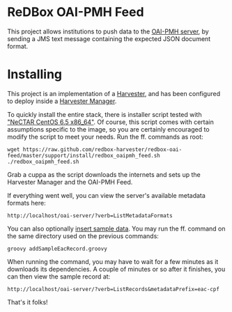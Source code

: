 ReDBox OAI-PMH Feed  
===============
This project allows institutions to push data to the <a href='https://github.com/redbox-mint/oai-server'>OAI-PMH server</a>, by sending a JMS text message containing the expected JSON document format.

Installing
====
This project is an implementation of a <a href='https://github.com/redbox-harvester/json-harvester-client'>Harvester</a>, and has been configured to deploy inside a <a href='https://github.com/redbox-harvester/json-harvester-manager'>Harvester Manager</a>. 

To quickly install the entire stack, there is installer script tested with <a href='http://nectar.org.au/'>"NeCTAR CentOS 6.5 x86_64"</a>. Of course, this script comes with certain assumptions specific to the image, so you are certainly encouraged to modify the script to meet your needs. Run the ff. commands as root:

    wget https://raw.github.com/redbox-harvester/redbox-oai-feed/master/support/install/redbox_oaipmh_feed.sh
    ./redbox_oaipmh_feed.sh 
 
Grab a cuppa as the script downloads the internets and sets up the Harvester Manager and the OAI-PMH Feed. 
 
If everything went well, you can view the server's available metadata formats here:

    http://localhost/oai-server/?verb=ListMetadataFormats     

You can also optionally <a href='https://github.com/redbox-harvester/redbox-oai-feed/blob/master/support/install/addSampleEacRecord.groovy'>insert sample data</a>. You may run the ff. command on the same directory used on the previous commands:
    
    groovy addSampleEacRecord.groovy
 
When running the command, you may have to wait for a few minutes as it downloads its dependencies. A couple of minutes or so after it finishes, you can then view the sample record at:
    
    http://localhost/oai-server/?verb=ListRecords&metadataPrefix=eac-cpf 

That's it folks!
